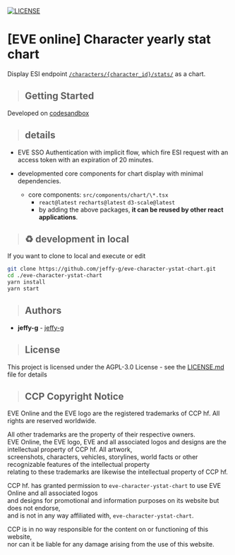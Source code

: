 [![LICENSE](https://img.shields.io/badge/Lisence-AGPLv3-blue.svg)](http://www.gnu.org/licenses/agpl-3.0.en.html)

# [EVE online] Character yearly stat chart

Display ESI endpoint [`/characters/{character_id}/stats/`](https://esi.evetech.net/ui/#/Character/get_characters_character_id_stats) as a chart.

> ## Getting Started

Developed on [codesandbox](https://codesandbox.io/s/r5xwjo0x7m)

> ## details

-   EVE SSO Authentication with implicit flow, which fire ESI request with an access token with an expiration of 20 minutes.

-   developmented core components for chart display with minimal dependencies.
    -   core components: `src/components/chart/\*.tsx`
        -   `react@latest` `recharts@latest` `d3-scale@latest`
        *   by adding the above packages, **it can be reused by other react applications**.

> ## ♻️ development in local

If you want to clone to local and execute or edit

```sh
git clone https://github.com/jeffy-g/eve-character-ystat-chart.git
cd ./eve-character-ystat-chart
yarn install
yarn start
```

> ## Authors

-   **jeffy-g** - [jeffy-g](https://github.com/jeffy-g)

> ## License

This project is licensed under the AGPL-3.0 License - see the [LICENSE.md](LICENSE.md) file for details

> ## CCP Copyright Notice

EVE Online and the EVE logo are the registered trademarks of CCP hf. All rights are reserved worldwide.

All other trademarks are the property of their respective owners.  
EVE Online, the EVE logo, EVE and all associated logos and designs are the intellectual property of CCP hf. All artwork,  
screenshots, characters, vehicles, storylines, world facts or other recognizable features of the intellectual property  
relating to these trademarks are likewise the intellectual property of CCP hf.

CCP hf. has granted permission to `eve-character-ystat-chart` to use EVE Online and all associated logos  
and designs for promotional and information purposes on its website but does not endorse,  
and is not in any way affiliated with, `eve-character-ystat-chart`.

CCP is in no way responsible for the content on or functioning of this website,  
nor can it be liable for any damage arising from the use of this website.
